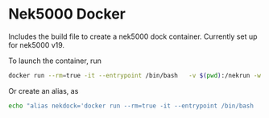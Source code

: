 # Nek5000 Docker
Includes the build file to create a nek5000 dock container. Currently set up for nek5000 v19.

To launch the container, run
```bash
docker run --rm=true -it --entrypoint /bin/bash   -v $(pwd):/nekrun -w /nekrun   emartini/nek5000:v19
```
Or create an alias, as 
```bash
echo "alias nekdock='docker run --rm=true -it --entrypoint /bin/bash   -v $(pwd):/nekrun -w /nekrun   emartini/nek5000:v19'" >> ~/.bashrc
```

